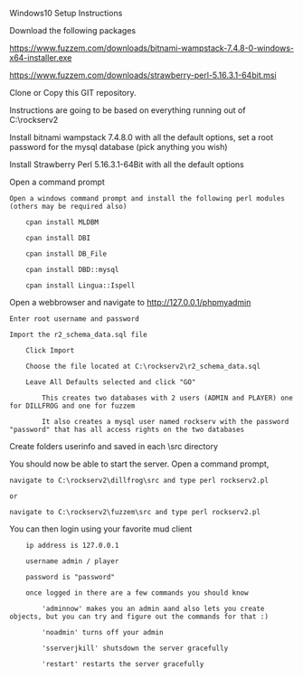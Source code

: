 Windows10 Setup Instructions

Download the following packages

https://www.fuzzem.com/downloads/bitnami-wampstack-7.4.8-0-windows-x64-installer.exe

https://www.fuzzem.com/downloads/strawberry-perl-5.16.3.1-64bit.msi

Clone or Copy this GIT repository. 

Instructions are going to be based on everything running out of C:\rockserv2

Install bitnami wampstack 7.4.8.0 with all the default options, set a root password for the mysql database (pick anything you wish)

Install Strawberry Perl 5.16.3.1-64Bit with all the default options

Open a command prompt

	Open a windows command prompt and install the following perl modules (others may be required also)
	
		cpan install MLDBM
	
		cpan install DBI
	
		cpan install DB_File
	
		cpan install DBD::mysql
		
		cpan install Lingua::Ispell
		
Open a webbrowser and navigate to http://127.0.0.1/phpmyadmin

	Enter root username and password

	Import the r2_schema_data.sql file
		
		Click Import
		
		Choose the file located at C:\rockserv2\r2_schema_data.sql
		
		Leave All Defaults selected and click "GO"
		
			This creates two databases with 2 users (ADMIN and PLAYER) one for DILLFROG and one for fuzzem

			It also creates a mysql user named rockserv with the password "password" that has all access rights on the two databases
			
Create folders userinfo and saved in each \src directory
			
You should now be able to start the server. Open a command prompt, 

	navigate to C:\rockserv2\dillfrog\src and type perl rockserv2.pl
	
	or 
	
	navigate to C:\rockserv2\fuzzem\src and type perl rockserv2.pl
	
You can then login using your favorite mud client 
		
		
		ip address is 127.0.0.1 
		
		username admin / player
		
		password is "password"
		
		once logged in there are a few commands you should know
			
			'adminnow' makes you an admin aand also lets you create objects, but you can try and figure out the commands for that :)
			
			'noadmin' turns off your admin
			
			'sserverjkill' shutsdown the server gracefully
			
			'restart' restarts the server gracefully
			

<!--
*** Thanks for checking out this README Template. If you have a suggestion that would
*** make this better, please fork the repo and create a pull request or simply open
*** an issue with the tag "enhancement".
*** Thanks again! Now go create something AMAZING! :D
***
***
***
*** To avoid retyping too much info. Do a search and replace for the following:
*** github_username, repo, twitter_handle, email
-->
<!--

https://www.fuzzem.com/downloads/bitnami-wampstack-7.4.8-0-windows-x64-installer.exe
https://www.fuzzem.com/downloads/strawberry-perl-5.16.3.1-64bit.msi

-->



<!-- PROJECT SHIELDS -->
<!--
*** I'm using markdown "reference style" links for readability.
*** Reference links are enclosed in brackets [ ] instead of parentheses ( ).
*** See the bottom of this document for the declaration of the reference variables
*** for contributors-url, forks-url, etc. This is an optional, concise syntax you may use.
*** https://www.markdownguide.org/basic-syntax/#reference-style-links
-->
<!--
[![Contributors][contributors-shield]][contributors-url]
[![Forks][forks-shield]][forks-url]
[![Stargazers][stars-shield]][stars-url]
[![Issues][issues-shield]][issues-url]
[![MIT License][license-shield]][license-url]
[![LinkedIn][linkedin-shield]][linkedin-url]

-->


<!-- PROJECT LOGO -->
<!--
<br />
<p align="center">
  <a href="https://github.com/github_username/repo">
    <img src="images/logo.png" alt="Logo" width="80" height="80">
  </a>

  <h3 align="center">YOUR_TITLE</h3>

  <p align="center">
    YOUR_SHORT_DESCRIPTION
    <br />
    <a href="https://github.com/github_username/repo"><strong>Explore the docs »</strong></a>
    <br />
    <br />
    <a href="https://github.com/github_username/repo">View Demo</a>
    ·
    <a href="https://github.com/github_username/repo/issues">Report Bug</a>
    ·
    <a href="https://github.com/github_username/repo/issues">Request Feature</a>
  </p>
</p>
-->

<!-- TABLE OF CONTENTS -->
<!--
## Table of Contents

* [About the Project](#about-the-project)
  * [Built With](#built-with)
* [Getting Started](#getting-started)
  * [Prerequisites](#prerequisites)
  * [Installation](#installation)
* [Usage](#usage)
* [Roadmap](#roadmap)
* [Contributing](#contributing)
* [License](#license)
* [Contact](#contact)
* [Acknowledgements](#acknowledgements)



<!-- ABOUT THE PROJECT -->
<!--
## About The Project

[![Product Name Screen Shot][product-screenshot]](https://example.com)

Here's a blank template to get started:
**To avoid retyping too much info. Do a search and replace with your text editor for the following:**
`github_username`, `repo`, `twitter_handle`, `email`


### Built With

* []()
* []()
* []()

-->

<!-- GETTING STARTED -->
<!--
## Getting Started

To get a local copy up and running follow these simple steps.

### Prerequisites

This is an example of how to list things you need to use the software and how to install them.
* npm
```sh
npm install npm@latest -g
```

### Installation
 
1. Clone the repo
```sh
git clone https://github.com/github_username/repo.git
```
2. Install NPM packages
```sh
npm install
```


<!-- USAGE EXAMPLES -->
<!--
## Usage

Use this space to show useful examples of how a project can be used. Additional screenshots, code examples and demos work well in this space. You may also link to more resources.

_For more examples, please refer to the [Documentation](https://example.com)_


<!-- ROADMAP -->
<!--
## Roadmap

See the [open issues](https://github.com/github_username/repo/issues) for a list of proposed features (and known issues).


<!-- CONTRIBUTING -->
<!--
## Contributing

Contributions are what make the open source community such an amazing place to be learn, inspire, and create. Any contributions you make are **greatly appreciated**.

1. Fork the Project
2. Create your Feature Branch (`git checkout -b feature/AmazingFeature`)
3. Commit your Changes (`git commit -m 'Add some AmazingFeature'`)
4. Push to the Branch (`git push origin feature/AmazingFeature`)
5. Open a Pull Request



<!-- LICENSE -->
<!--
## License

Distributed under the MIT License. See `LICENSE` for more information.



<!-- CONTACT -->
<!--
## Contact

Your Name - [@twitter_handle](https://twitter.com/twitter_handle) - email

Project Link: [https://github.com/github_username/repo](https://github.com/github_username/repo)



<!-- ACKNOWLEDGEMENTS -->
<!--
## Acknowledgements

* []()
* []()
* []()





<!-- MARKDOWN LINKS & IMAGES -->
<!-- https://www.markdownguide.org/basic-syntax/#reference-style-links -->
<!--
[contributors-shield]: https://img.shields.io/github/contributors/othneildrew/Best-README-Template.svg?style=flat-square
[contributors-url]: https://github.com/othneildrew/Best-README-Template/graphs/contributors
[forks-shield]: https://img.shields.io/github/forks/othneildrew/Best-README-Template.svg?style=flat-square
[forks-url]: https://github.com/othneildrew/Best-README-Template/network/members
[stars-shield]: https://img.shields.io/github/stars/othneildrew/Best-README-Template.svg?style=flat-square
[stars-url]: https://github.com/othneildrew/Best-README-Template/stargazers
[issues-shield]: https://img.shields.io/github/issues/othneildrew/Best-README-Template.svg?style=flat-square
[issues-url]: https://github.com/othneildrew/Best-README-Template/issues
[license-shield]: https://img.shields.io/github/license/othneildrew/Best-README-Template.svg?style=flat-square
[license-url]: https://github.com/othneildrew/Best-README-Template/blob/master/LICENSE.txt
[linkedin-shield]: https://img.shields.io/badge/-LinkedIn-black.svg?style=flat-square&logo=linkedin&colorB=555
[linkedin-url]: https://linkedin.com/in/othneildrew
[product-screenshot]: images/screenshot.png
-->